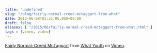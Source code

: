 ```yaml
---
title: 'undefined'
slug: "/blog/fairly-normal-creed-mctaggart-from-what"
date: 2015-06-08T03:35:00.000+09:00
draft: false
aliases: [ "/2015/06/fairly-normal-creed-mctaggart-from-what.html" ]
tags : [vimeo, video]
---
```


[Fairly Normal: Creed McTaggart](https://vimeo.com/130000936) from [What Youth](https://vimeo.com/whatyouth) on [Vimeo](https://vimeo.com).